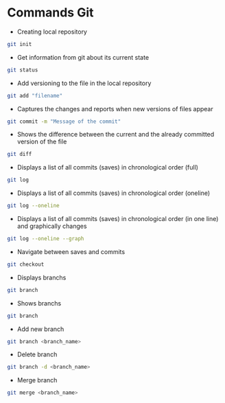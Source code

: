 # Commands Git

* Сreating local repository

```sh
git init
```

* Get information from git about its current state

```sh
git status
```

* Add versioning to the file in the local repository

```sh
git add "filename"
```

* Captures the changes and reports when new versions of files appear

```sh
git commit -m "Message of the commit"
```

* Shows the difference between the current and the already committed version of the file

```sh
git diff
```

* Displays a list of all commits (saves) in chronological order (full)

```sh
git log
```

* Displays a list of all commits (saves) in chronological order (oneline)

```sh
git log --oneline
```

* Displays a list of all commits (saves) in chronological order (in one line) and graphically changes

```sh
git log --oneline --graph
```

* Navigate between saves and commits

```sh
git checkout
```

* Displays branchs

```sh
git branch
```

* Shows branchs

```sh
git branch
```

* Add new branch

```sh
git branch <branch_name>
```

* Delete branch

```sh
git branch -d <branch_name>
```

* Merge branch

```sh
git merge <branch_name>
```
